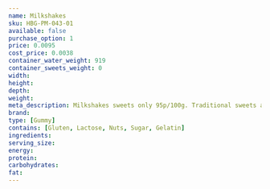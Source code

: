 ```yaml
---
name: Milkshakes
sku: HBG-PM-043-01
available: false
purchase_option: 1
price: 0.0095
cost_price: 0.0038
container_water_weight: 919
container_sweets_weight: 0
width: 
height: 
depth: 
weight: 
meta_description: Milkshakes sweets only 95p/100g. Traditional sweets and more at Humbugs Confectionery Store. Specialists in satisfying your sweet tooth!
brand: 
type: [Gummy]
contains: [Gluten, Lactose, Nuts, Sugar, Gelatin]
ingredients: 
serving_size: 
energy: 
protein: 
carbohydrates: 
fat: 
---
```

